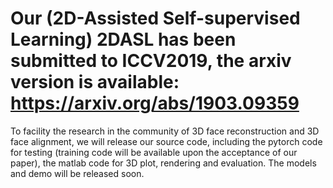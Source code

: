 # Our (2D-Assisted Self-supervised Learning) 2DASL has been submitted to ICCV2019, the arxiv version is available: https://arxiv.org/abs/1903.09359

To facility the research in the community of 3D face reconstruction and 3D face alignment, we will release our source code, including the pytorch code for testing (training code will be available upon the acceptance of our paper), the matlab code for 3D plot, rendering and evaluation. The models and demo will be released soon.
